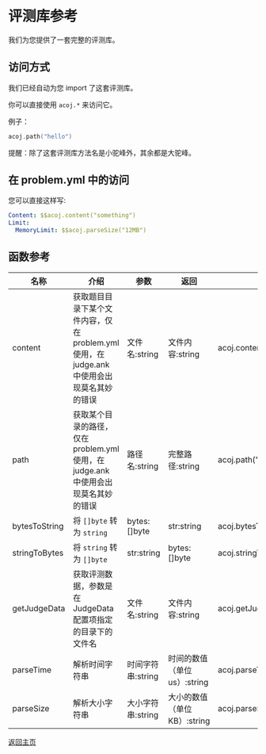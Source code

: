 # 评测库参考

我们为您提供了一套完整的评测库。

## 访问方式

我们已经自动为您 import 了这套评测库。

你可以直接使用 `acoj.*` 来访问它。

例子：

```go
acoj.path("hello")
```

提醒：除了这套评测库方法名是小驼峰外，其余都是大驼峰。

## 在 problem.yml 中的访问

您可以直接这样写:

```yaml
Content: $$acoj.content("something")
Limit:
  MemoryLimit: $$acoj.parseSize("12MB")
```

## 函数参考

| 名称          | 介绍                                                                                       | 参数              | 返回                         | 例子                      |
| ------------- | ------------------------------------------------------------------------------------------ | ----------------- | ---------------------------- | ------------------------- |
| content       | 获取题目目录下某个文件内容，仅在 problem.yml 使用，在 judge.ank 中使用会出现莫名其妙的错误 | 文件名:string     | 文件内容:string              | acoj.content("judge.ank") |
| path          | 获取某个目录的路径，仅在 problem.yml 使用，在 judge.ank 中使用会出现莫名其妙的错误         | 路径名:string     | 完整路径:string              | acoj.path("disklayer")    |
| bytesToString | 将 `[]byte` 转为 `string`                                                                  | bytes:[]byte      | str:string                   | acoj.bytesToString(byts)  |
| stringToBytes | 将 `string` 转为 `[]byte`                                                                  | str:string        | bytes:[]byte                 | acoj.stringToBytes(str)   |
| getJudgeData  | 获取评测数据，参数是在 JudgeData 配置项指定的目录下的文件名                                | 文件名:string     | 文件内容:string              | acoj.getJudgeData("1.in") |
| parseTime     | 解析时间字符串                                                                             | 时间字符串:string | 时间的数值（单位 us）:string | acoj.parseTime("120ms")   |
| parseSize     | 解析大小字符串                                                                             | 大小字符串:string | 大小的数值（单位 KB）:string | acoj.parseSize("64MB")    |

[返回主页](/README.md)
